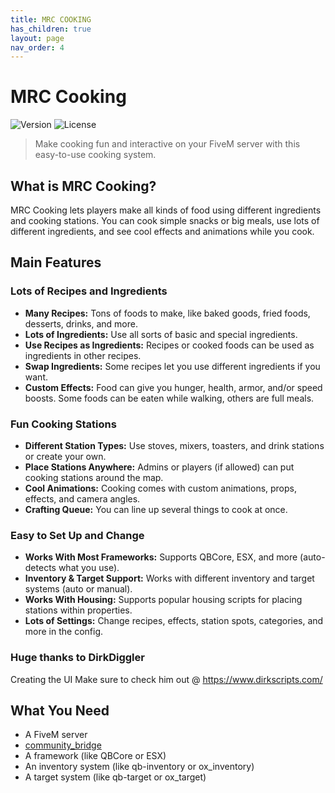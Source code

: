 ```yaml
---
title: MRC COOKING
has_children: true
layout: page
nav_order: 4
---
```


# MRC Cooking

![Version](https://img.shields.io/badge/Version-1.0.0-blue)
![License](https://img.shields.io/badge/License-Commercial-green)

> Make cooking fun and interactive on your FiveM server with this easy-to-use cooking system.

## What is MRC Cooking?

MRC Cooking lets players make all kinds of food using different ingredients and cooking stations. You can cook simple snacks or big meals, use lots of different ingredients, and see cool effects and animations while you cook.

## Main Features

### Lots of Recipes and Ingredients

- **Many Recipes:** Tons of foods to make, like baked goods, fried foods, desserts, drinks, and more.
- **Lots of Ingredients:** Use all sorts of basic and special ingredients.
- **Use Recipes as Ingredients:** Recipes or cooked foods can be used as ingredients in other recipes.
- **Swap Ingredients:** Some recipes let you use different ingredients if you want.
- **Custom Effects:** Food can give you hunger, health, armor, and/or speed boosts. Some foods can be eaten while walking, others are full meals.

### Fun Cooking Stations

- **Different Station Types:** Use stoves, mixers, toasters, and drink stations or create your own.
- **Place Stations Anywhere:** Admins or players (if allowed) can put cooking stations around the map.
- **Cool Animations:** Cooking comes with custom animations, props, effects, and camera angles.
- **Crafting Queue:** You can line up several things to cook at once.

### Easy to Set Up and Change

- **Works With Most Frameworks:** Supports QBCore, ESX, and more (auto-detects what you use).
- **Inventory & Target Support:** Works with different inventory and target systems (auto or manual).
- **Works With Housing:** Supports popular housing scripts for placing stations within properties.
- **Lots of Settings:** Change recipes, effects, station spots, categories, and more in the config.

### Huge thanks to DirkDiggler
Creating the UI 
Make sure to check him out @ https://www.dirkscripts.com/

## What You Need

- A FiveM server
- [community_bridge](https://github.com/The-Order-Of-The-Sacred-Framework/community_bridge)
- A framework (like QBCore or ESX)
- An inventory system (like qb-inventory or ox_inventory)
- A target system (like qb-target or ox_target)